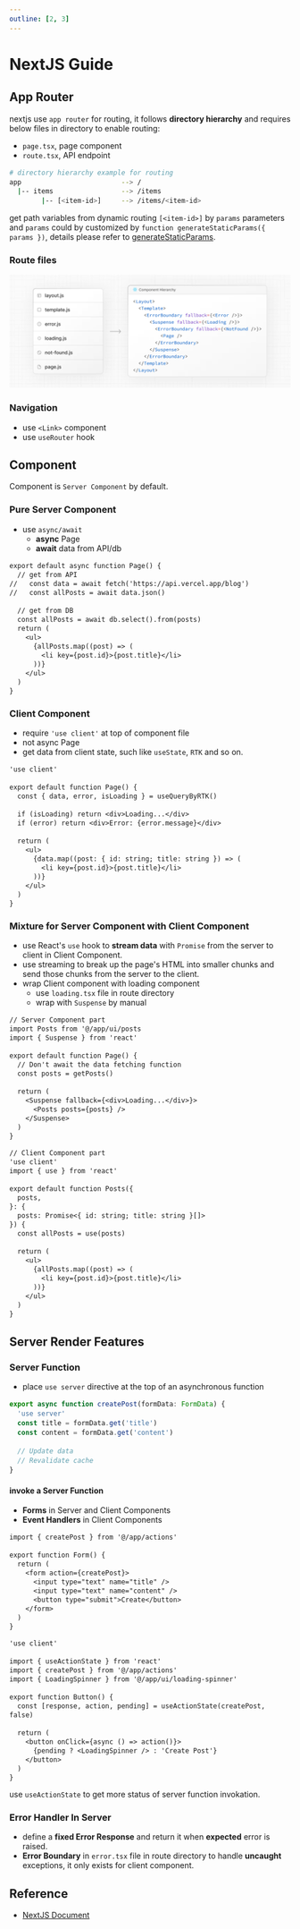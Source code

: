 ```yaml
---
outline: [2, 3]
---
```

# NextJS Guide

## App Router

nextjs use `app router` for routing,
it follows **directory hierarchy**
and requires below files in directory to enable routing:

- `page.tsx`, page component
- `route.tsx`, API endpoint

```bash
# directory hierarchy example for routing
app                         --> /
  |-- items                 --> /items
        |-- [<item-id>]     --> /items/<item-id>
```

get path variables from dynamic routing `[<item-id>]` by `params` parameters and `params` could by customized by `function generateStaticParams({ params })`, details please refer to [generateStaticParams](https://nextjs.org/docs/app/api-reference/functions/generate-static-params).

### Route files

![route files](route-files.png)

### Navigation

- use `<Link>` component
- use `useRouter` hook

## Component

Component is `Server Component` by default.

### Pure Server Component

- use `async/await`
  - **async** Page
  - **await** data from API/db

```tsx
export default async function Page() {
  // get from API
//   const data = await fetch('https://api.vercel.app/blog')
//   const allPosts = await data.json()
  
  // get from DB
  const allPosts = await db.select().from(posts)
  return (
    <ul>
      {allPosts.map((post) => (
        <li key={post.id}>{post.title}</li>
      ))}
    </ul>
  )
}
```

### Client Component

- require `'use client'` at top of component file
- not async Page
- get data from client state, such like `useState`, `RTK` and so on.

```tsx
'use client'

export default function Page() {
  const { data, error, isLoading } = useQueryByRTK()
 
  if (isLoading) return <div>Loading...</div>
  if (error) return <div>Error: {error.message}</div>
 
  return (
    <ul>
      {data.map((post: { id: string; title: string }) => (
        <li key={post.id}>{post.title}</li>
      ))}
    </ul>
  )
}
```

### Mixture for Server Component with Client Component

- use React's `use` hook to **stream data** with `Promise` from the server to client in Client Component.
- use streaming to break up the page's HTML into smaller chunks and send those chunks from the server to the client.
- wrap Client component with loading component
  - use `loading.tsx` file in route directory
  - wrap with `Suspense` by manual

```tsx
// Server Component part
import Posts from '@/app/ui/posts
import { Suspense } from 'react'
 
export default function Page() {
  // Don't await the data fetching function
  const posts = getPosts()
 
  return (
    <Suspense fallback={<div>Loading...</div>}>
      <Posts posts={posts} />
    </Suspense>
  )
}
```

```tsx
// Client Component part
'use client'
import { use } from 'react'
 
export default function Posts({
  posts,
}: {
  posts: Promise<{ id: string; title: string }[]>
}) {
  const allPosts = use(posts)
 
  return (
    <ul>
      {allPosts.map((post) => (
        <li key={post.id}>{post.title}</li>
      ))}
    </ul>
  )
}
```

## Server Render Features

### Server Function

- place `use server` directive at the top of an asynchronous function

```ts
export async function createPost(formData: FormData) {
  'use server'
  const title = formData.get('title')
  const content = formData.get('content')
 
  // Update data
  // Revalidate cache
}
```

#### invoke a Server Function

- **Forms** in Server and Client Components
- **Event Handlers** in Client Components

```tsx
import { createPost } from '@/app/actions'
 
export function Form() {
  return (
    <form action={createPost}>
      <input type="text" name="title" />
      <input type="text" name="content" />
      <button type="submit">Create</button>
    </form>
  )
}
```

```tsx
'use client'
 
import { useActionState } from 'react'
import { createPost } from '@/app/actions'
import { LoadingSpinner } from '@/app/ui/loading-spinner'
 
export function Button() {
  const [response, action, pending] = useActionState(createPost, false)
 
  return (
    <button onClick={async () => action()}>
      {pending ? <LoadingSpinner /> : 'Create Post'}
    </button>
  )
}
```

use `useActionState` to get more status of server function invokation.

### Error Handler In Server

- define a **fixed Error Response** and return it when **expected** error is raised.
- **Error Boundary** in `error.tsx` file in route directory to handle **uncaught** exceptions,
it only exists for client component.

## Reference

- [NextJS Document](https://nextjs.org/docs)